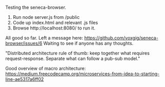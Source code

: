 
Testing the seneca-browser.
1. Run node server.js from /public
2. Code up index.html and relevant .js files
3. Browse http://localhost:8080/ to run it.

All good so far. Left a message here: https://github.com/voxgig/seneca-browser/issues/6
Waiting to see if anyone has any thoughts.

"Distributed architecture rule of thumb: keep together what requires request-response. Separate what can follow a pub-sub model."

Good overview of macro architecture:
https://medium.freecodecamp.org/microservices-from-idea-to-starting-line-ae5317a6ff02

